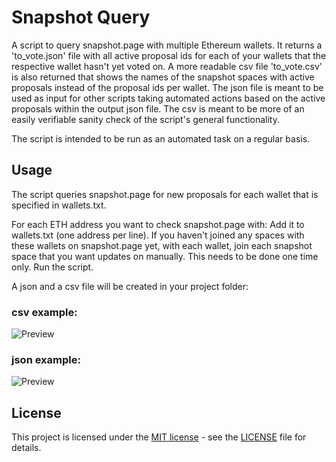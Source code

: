 # Snapshot Query


A script to query snapshot.page with multiple Ethereum wallets. It returns a 'to_vote.json'
file with all active proposal ids for each of your wallets that the respective wallet hasn't
yet voted on.
A more readable csv file 'to_vote.csv' is also returned that shows the names of
the snapshot spaces with active proposals instead of the proposal ids per wallet.
The json file is meant to be used as input for other scripts taking automated actions
based on the active proposals within the output json file. 
The csv is meant to be more of an easily verifiable sanity check of the script's
general functionality. 

The script is intended to be run as an automated task on a regular basis.


## Usage

The script queries snapshot.page for new proposals for each wallet that is
specified in wallets.txt.

For each ETH address you want to check snapshot.page with:
Add it to wallets.txt (one address per line).
If you haven't joined any spaces with these wallets on snapshot.page yet,
with each wallet, join each snapshot space that you want updates on manually.
This needs to be done one time only.
Run the script.

A json and a csv file will be created in your project folder:

### csv example:


![Preview](https://github.com/al-matty/snapshot-voter/blob/main/csv_example.png)


### json example:


![Preview](https://github.com/al-matty/snapshot-voter/blob/main/json_example.png)


## License

This project is licensed under the [MIT license](https://github.com/al-matty/telegram-merch-bot/blob/main/LICENSE) - see the [LICENSE](https://github.com/al-matty/snapshot-voter/blob/main/LICENSE) file for details.
